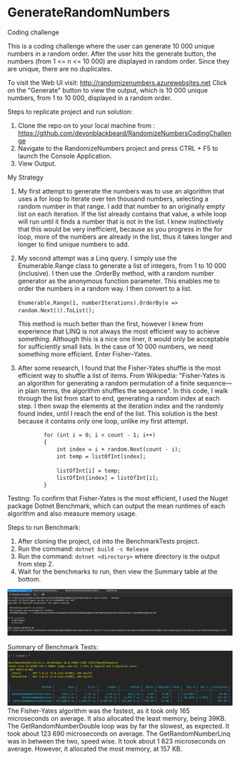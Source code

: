 # GenerateRandomNumbers
Coding challenge

This is a coding challenge where the user can generate 10 000 unique numbers in a random order. After the user hits the generate button, the numbers (from 1 <= n <= 10 000) are displayed in random order. Since they are unique,
there are no duplicates.


To visit the Web UI visit: http://randomizenumbers.azurewebsites.net
Click on the "Generate" button to view the output, which is 10 000 unique numbers, from 1 to 10 000, displayed in a random order.


Steps to replicate project and run solution:

1) Clone the repo on to your local machine from : https://github.com/devonblackbeard/RandomizeNumbersCodingChallenge
2) Navigate to the RandomizeNumbers project and press CTRL + F5 to launch the Console Application.
3) View Output.


My Strategy
1)	My first attempt to generate the numbers was to use an algorithm that uses a for loop to iterate over ten thousand numbers, selecting a random number in that range. I add that number to an originally empty list on each iteration. If the list already contains that value, a while loop will run until it finds a number that is not in the list. I knew instinctively that this would be very inefficient, because as you progress in the for loop, more of the numbers are already in the list, thus it takes longer and longer to find unique numbers to add.

2)	My second attempt was a Linq query. I simply use the Enumerable.Range class to generate a list of integers, from 1 to 10 000 (inclusive). I then use the .OrderBy method, with a random number generator as the anonymous  function parameter. This enables me to order the numbers in a random way. I then convert to a list.
 
    ```Enumerable.Range(1, numberIterations).OrderBy(e => random.Next()).ToList();```

    This method is much better than the first, however I knew from experience that LINQ is not always the most efficient way to achieve something. Although this is a nice one liner, it would only be acceptable for sufficiently small lists. In the case of 10 000 numbers, we need something more efficient. Enter Fisher–Yates.

3)  After some research, I found that the Fisher-Yates shuffle is the most efficient way to shuffle a list of items. From Wikipedia: "Fisher-Yates is an algorithm for generating a random permutation of a finite sequence—   in plain terms, the algorithm shuffles the sequence". In this code, I walk through the list from start to end, generating a random index at each step. I then swap the elements at the iteration index and the randomly found index, until I reach the end of the list. This solution is the best because it contains only one loop, unlike my first attempt.
	
    ```    
            for (int i = 0; i < count - 1; i++)
            {
                int index = i + random.Next(count - i);
                int temp = listOfInt[index];

                listOfInt[i] = temp;
                listOfInt[index] = listOfInt[i];
            }            
    ```


Testing:
To confirm that Fisher-Yates is the most efficient, I used the Nuget package Dotnet Benchmark, which can output the mean runtimes of each algorithm and also measure memory usage.


Steps to run Benchmark:

1) After cloning the project, cd into the BenchmarkTests project.
2) Run the command: ``` dotnet build -c Release ```
3) Run the command: ``` dotnet <directory> ``` where directory is the output from step 2.
4) Wait for the benchmarks to run, then view the Summary table at the bottom.

![Benchmark Stats](RandomizeNumbers/Images/BenchmarkTestCommands.PNG)


Summary of Benchmark Tests:
![Benchmark Stats](RandomizeNumbers/Images/SummaryThreeAlgorithmStats.PNG)
The Fisher-Yates algorithm was the fastest, as it took only 165 microseconds on average. It also allocated the least memory, being 39KB.
The GetRandomNumberDouble loop was by far the slowest, as expected. It took about 123 690 microseconds on average. 
The GetRandomNumberLinq was in between the two, speed wise. It took about 1 823 microseconds on average. However, it allocated the most memory, at 157 KB.


